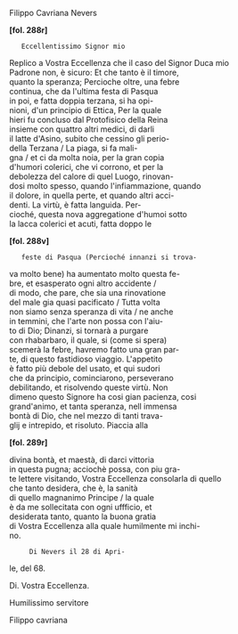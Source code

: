 Filippo Cavriana
Nevers



   
     
       
**[fol. 288r]**

       Eccellentissimo Signor mio


         
Replico a Vostra Eccellenza che il caso del Signor Duca mio   
Padrone non, è sicuro: Et che tanto è il timore,   
quanto la speranza; Percioche oltre, una febre   
continua, che da l'ultima festa di Pasqua   
in poi, e fatta doppia terzana, si ha opi-  
nioni, d'un principio di Ettica, Per la quale   
hieri fu concluso dal Protofisico della Reina   
insieme con quattro altri medici, di darli   
il latte d'Asino, subito che cessino gli perio-  
 della Terzana / La piaga, si fa mali-  
gna / et ci da molta noia, per la gran copia   
d'humori colerici, che vi corrono, et per la   
debolezza del calore di quel Luogo, rinovan-  
dosi molto spesso, quando l'infiammazione, quando   
il dolore, in quella perte, et quando altri acci-  
denti. La virtù, è fatta languida. Per-  
cioché, questa nova aggregatione d'humoi sotto   
la lacca colerici et acuti, fatta doppo le


       
**[fol. 288v]**

       feste di Pasqua (Percioché innanzi si trova-  
va molto bene) ha aumentato molto questa fe-  
bre, et esasperato ogni altro accidente /   
di modo, che pare, che sia una rinovatione   
del male gia quasi pacificato / Tutta volta   
non siamo senza speranza di vita / ne anche   
in temmini, che l'arte non possa con l'aiu-  
to di Dio; Dinanzi, si tornarà a purgare   
con rhabarbaro, il quale, si (come si spera)   
scemerà la febre, havremo fatto una gran par-  
te, di questo fastidioso viaggio. L'appetito   
è fatto più debole del usato, et qui sudori   
che da principio, cominciarono, perseverano   
debilitando, et risolvendo queste virtù. Non   
dimeno questo Signore ha cosi gian pacienza, cosi   
grand'animo, et tanta speranza, nell immensa   
bontà di Dio, che nel mezzo di tanti trava-  
glij e intrepido, et risoluto. Piaccia alla


       
**[fol. 289r]**

         
divina bontà, et maestà, di darci vittoria   
in questa pugna; acciochè possa, con piu gra-  
te lettere visitando, Vostra Eccellenza consolarla di quello   
che tanto desidera, che è, la sanità   
di quello magnanimo Principe / la quale   
è da me sollecitata con ogni uffficio, et   
desiderata tanto, quanto la buona gratia   
di Vostra Eccellenza alla quale humilmente mi inchi-  
no.


       
         Di Nevers il 28 di Apri-  
le, del 68.
           
Di. Vostra Eccellenza.
           
Humilissimo servitore
           
Filippo cavriana
       


     
   
 